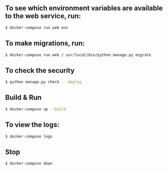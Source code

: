 
## To see which environment variables are available to the web service, run:
```bash
$ docker-compose run web env
```

## To make migrations, run:
```bash
$ docker-compose run web / usr/local/bin/python manage.py migrate
```

## To check the security
```bash
$ python manage.py check - -deploy
```

## Build & Run
```bash
$ docker-compose up --build
```

## To view the logs:
```bash
$ docker-compose logs
```

## Stop
```bash
$ docker-compose down
```